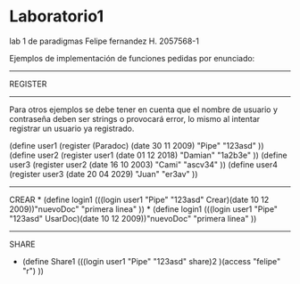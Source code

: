 # Laboratorio1
 lab 1 de paradigmas 
Felipe fernandez H.
2057568-1

Ejemplos de implementación de funciones pedidas por enunciado:

*******************************************************************
REGISTER
*******************************************************************
Para otros ejemplos se debe tener en cuenta que el nombre de usuario y contraseña
deben ser strings o provocará error, lo mismo al intentar registrar un usuario
ya registrado.

(define user1 (register (Paradoc) (date 30 11 2009) "Pipe" "123asd" ))
(define user2 (register user1 (date 01 12 2018) "Damian" "1a2b3e" ))
(define user3 (register user2 (date 16 10 2003) "Cami" "ascv34" ))
(define user4 (register user3 (date 20 04 2029) "Juan" "er3av" ))
******************************************************************
CREAR
*
(define login1 (((login user1 "Pipe" "123asd" Crear)(date 10 12 2009))"nuevoDoc" "primera linea" ))
*
(define login1 (((login user1 "Pipe" "123asd" UsarDoc)(date 10 12 2009))"nuevoDoc" "primera linea" ))
*********************************************************************
SHARE

* (define Share1 (((login user1 "Pipe" "123asd" share)2 )(access "felipe" "r") ))